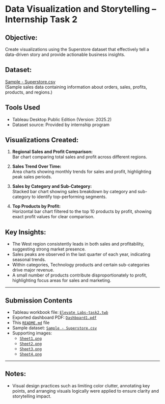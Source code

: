 # Data Visualization and Storytelling – Internship Task 2

## Objective:
Create visualizations using the Superstore dataset that effectively tell a data-driven story and provide actionable business insights.

## Dataset:
[Sample - Superstore.csv](Sample%20-%20Superstore.csv)  
(Sample sales data containing information about orders, sales, profits, products, and regions.)

## Tools Used
- Tableau Desktop Public Edition (Version: 2025.2)
- Dataset source: Provided by internship program

## Visualizations Created:
1. **Regional Sales and Profit Comparison:**  
   Bar chart comparing total sales and profit across different regions.

2. **Sales Trend Over Time:**  
   Area charts showing monthly trends for sales and profit, highlighting peak sales periods.

3. **Sales by Category and Sub-Category:**  
   Stacked bar chart showing sales breakdown by category and sub-category to identify top-performing segments.

4. **Top Products by Profit:**  
   Horizontal bar chart filtered to the top 10 products by profit, showing exact profit values for clear comparison.

## Key Insights:
- The West region consistently leads in both sales and profitability, suggesting strong market presence.
- Sales peaks are observed in the last quarter of each year, indicating seasonal trends.
- Within categories, Technology products and certain sub-categories drive major revenue.
- A small number of products contribute disproportionately to profit, highlighting focus areas for sales and marketing.

---

## Submission Contents

- Tableau workbook file: [`Elevate Labs-task2.twb`](Elevate%20Labs-task2.twb)
- Exported dashboard PDF: [`Dashboard1.pdf`](Dashboard1.pdf)
- This [`README.md`](README.md) file
- Sample dataset: [`Sample - Superstore.csv`](Sample%20-%20Superstore.csv)
- Supporting images:
  - [`Sheet1.png`](Sheet1.png)
  - [`Sheet2.png`](Sheet2.png)
  - [`Sheet3.png`](Sheet3.png)
  - [`Sheet4.png`](Sheet4.png)

---

## Notes:
- Visual design practices such as limiting color clutter, annotating key points, and arranging visuals logically were applied to ensure clarity and storytelling impact.

